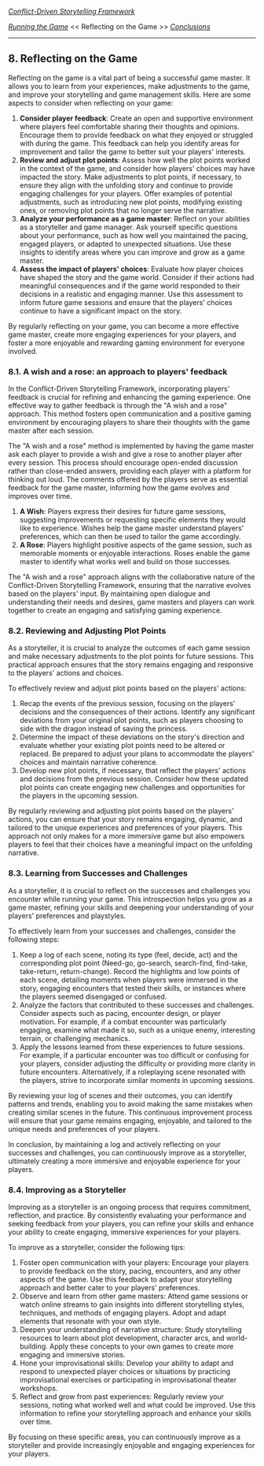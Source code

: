 *[Conflict-Driven Storytelling Framework](../README.MD)* 

*[Running the Game](7.%20Running%20the%20Game.md)* << Reflecting on the Game >> *[Conclusions](9.%20Conclusions.md)*

---

## 8. Reflecting on the Game

Reflecting on the game is a vital part of being a successful game master. It allows you to learn from your experiences, make adjustments to the game, and improve your storytelling and game management skills. Here are some aspects to consider when reflecting on your game:

1. **Consider player feedback**: Create an open and supportive environment where players feel comfortable sharing their thoughts and opinions. Encourage them to provide feedback on what they enjoyed or struggled with during the game. This feedback can help you identify areas for improvement and tailor the game to better suit your players' interests. 
2. **Review and adjust plot points**: Assess how well the plot points worked in the context of the game, and consider how players' choices may have impacted the story. Make adjustments to plot points, if necessary, to ensure they align with the unfolding story and continue to provide engaging challenges for your players. Offer examples of potential adjustments, such as introducing new plot points, modifying existing ones, or removing plot points that no longer serve the narrative. 
3. **Analyze your performance as a game master**: Reflect on your abilities as a storyteller and game manager. Ask yourself specific questions about your performance, such as how well you maintained the pacing, engaged players, or adapted to unexpected situations. Use these insights to identify areas where you can improve and grow as a game master. 
4. **Assess the impact of players' choices**: Evaluate how player choices have shaped the story and the game world. Consider if their actions had meaningful consequences and if the game world responded to their decisions in a realistic and engaging manner. Use this assessment to inform future game sessions and ensure that the players' choices continue to have a significant impact on the story.

By regularly reflecting on your game, you can become a more effective game master, create more engaging experiences for your players, and foster a more enjoyable and rewarding gaming environment for everyone involved.

### 8.1. A wish and a rose: an approach to players' feedback

In the Conflict-Driven Storytelling Framework, incorporating players' feedback is crucial for refining and enhancing the gaming experience. One effective way to gather feedback is through the "A wish and a rose" approach. This method fosters open communication and a positive gaming environment by encouraging players to share their thoughts with the game master after each session.

The "A wish and a rose" method is implemented by having the game master ask each player to provide a wish and give a rose to another player after every session. This process should encourage open-ended discussion rather than close-ended answers, providing each player with a platform for thinking out loud. The comments offered by the players serve as essential feedback for the game master, informing how the game evolves and improves over time.

1.  **A Wish**: Players express their desires for future game sessions, suggesting improvements or requesting specific elements they would like to experience. Wishes help the game master understand players' preferences, which can then be used to tailor the game accordingly.
2.  **A Rose**: Players highlight positive aspects of the game session, such as memorable moments or enjoyable interactions. Roses enable the game master to identify what works well and build on those successes.

The "A wish and a rose" approach aligns with the collaborative nature of the Conflict-Driven Storytelling Framework, ensuring that the narrative evolves based on the players' input. By maintaining open dialogue and understanding their needs and desires, game masters and players can work together to create an engaging and satisfying gaming experience.

### 8.2. Reviewing and Adjusting Plot Points

As a storyteller, it is crucial to analyze the outcomes of each game session and make necessary adjustments to the plot points for future sessions. This practical approach ensures that the story remains engaging and responsive to the players' actions and choices.

To effectively review and adjust plot points based on the players' actions:

1.  Recap the events of the previous session, focusing on the players' decisions and the consequences of their actions. Identify any significant deviations from your original plot points, such as players choosing to side with the dragon instead of saving the princess.
2.  Determine the impact of these deviations on the story's direction and evaluate whether your existing plot points need to be altered or replaced. Be prepared to adjust your plans to accommodate the players' choices and maintain narrative coherence.
3.  Develop new plot points, if necessary, that reflect the players' actions and decisions from the previous session. Consider how these updated plot points can create engaging new challenges and opportunities for the players in the upcoming session.

By regularly reviewing and adjusting plot points based on the players' actions, you can ensure that your story remains engaging, dynamic, and tailored to the unique experiences and preferences of your players. This approach not only makes for a more immersive game but also empowers players to feel that their choices have a meaningful impact on the unfolding narrative.

### 8.3. Learning from Successes and Challenges

As a storyteller, it is crucial to reflect on the successes and challenges you encounter while running your game. This introspection helps you grow as a game master, refining your skills and deepening your understanding of your players' preferences and playstyles.

To effectively learn from your successes and challenges, consider the following steps:

1.  Keep a log of each scene, noting its type (feel, decide, act) and the corresponding plot point (Need-go, go-search, search-find, find-take, take-return, return-change). Record the highlights and low points of each scene, detailing moments when players were immersed in the story, engaging encounters that tested their skills, or instances where the players seemed disengaged or confused.
2.  Analyze the factors that contributed to these successes and challenges. Consider aspects such as pacing, encounter design, or player motivation. For example, if a combat encounter was particularly engaging, examine what made it so, such as a unique enemy, interesting terrain, or challenging mechanics.
3.  Apply the lessons learned from these experiences to future sessions. For example, if a particular encounter was too difficult or confusing for your players, consider adjusting the difficulty or providing more clarity in future encounters. Alternatively, if a roleplaying scene resonated with the players, strive to incorporate similar moments in upcoming sessions.

By reviewing your log of scenes and their outcomes, you can identify patterns and trends, enabling you to avoid making the same mistakes when creating similar scenes in the future. This continuous improvement process will ensure that your game remains engaging, enjoyable, and tailored to the unique needs and preferences of your players.

In conclusion, by maintaining a log and actively reflecting on your successes and challenges, you can continuously improve as a storyteller, ultimately creating a more immersive and enjoyable experience for your players.

### 8.4. Improving as a Storyteller

Improving as a storyteller is an ongoing process that requires commitment, reflection, and practice. By consistently evaluating your performance and seeking feedback from your players, you can refine your skills and enhance your ability to create engaging, immersive experiences for your players.

To improve as a storyteller, consider the following tips:

1.  Foster open communication with your players: Encourage your players to provide feedback on the story, pacing, encounters, and any other aspects of the game. Use this feedback to adapt your storytelling approach and better cater to your players' preferences.
2.  Observe and learn from other game masters: Attend game sessions or watch online streams to gain insights into different storytelling styles, techniques, and methods of engaging players. Adopt and adapt elements that resonate with your own style.
3.  Deepen your understanding of narrative structure: Study storytelling resources to learn about plot development, character arcs, and world-building. Apply these concepts to your own games to create more engaging and immersive stories.
4.  Hone your improvisational skills: Develop your ability to adapt and respond to unexpected player choices or situations by practicing improvisational exercises or participating in improvisational theater workshops.
5.  Reflect and grow from past experiences: Regularly review your sessions, noting what worked well and what could be improved. Use this information to refine your storytelling approach and enhance your skills over time.

By focusing on these specific areas, you can continuously improve as a storyteller and provide increasingly enjoyable and engaging experiences for your players.